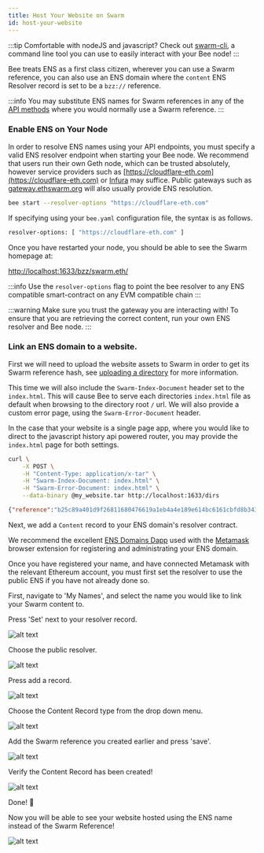 ```yaml
---
title: Host Your Website on Swarm
id: host-your-website
---
```


:::tip
Comfortable with nodeJS and javascript? Check out [swarm-cli](/docs/working-with-bee/bee-tools), a command line tool you can use to easily interact with your Bee node!
:::

Bee treats ENS as a first class citizen, wherever you can use a Swarm reference, you can also use an ENS domain where the `content` ENS Resolver record is set to be a `bzz://` reference.

:::info
You may substitute ENS names for Swarm references in any of the [API methods](/docs/api-reference/api-reference) where you would normally use a Swarm reference.
:::

### Enable ENS on Your Node

In order to resolve ENS names using your API endpoints, you must specify a valid ENS resolver endpoint when starting your Bee node. We recommend that users run their own Geth node, which can be trusted absolutely, however service providers such as [https://cloudflare-eth.com](https://cloudflare-eth.com) or [Infura](https://infura.io) may suffice. Public gateways such as [gateway.ethswarm.org](https://gateway.ethswarm.org) will also usually provide ENS resolution.

```bash
bee start --resolver-options "https://cloudflare-eth.com"
```

If specifying using your `bee.yaml` configuration file, the syntax is as follows.

```bash
resolver-options: [ "https://cloudflare-eth.com" ]
```

Once you have restarted your node, you should be able to see the Swarm homepage at:

[http://localhost:1633/bzz/swarm.eth/](http://localhost:1633/bzz/swarm.eth/)

:::info
Use the `resolver-options` flag to point the bee resolver to any ENS compatible smart-contract on any EVM compatible chain
:::

:::warning
Make sure you trust the gateway you are interacting with! To ensure that you are retrieving the correct content, run your own ENS resolver and Bee node.
:::


### Link an ENS domain to a website.

First we will need to upload the website assets to Swarm in order to
get its Swarm reference hash, see
[uploading a directory](/docs/access-the-swarm/upload-a-directory)
for more information.

This time we will also include the `Swarm-Index-Document` header set to the `index.html`. This will cause Bee to serve each directories `index.html` file as default when browsing to the directory root `/` url. We will also provide a custom error page, using the `Swarm-Error-Document` header.

In the case that your website is a single page app, where you would like to direct to the javascript history api powered router, you may provide the `index.html` page for both settings.

```bash
curl \
	-X POST \
	-H "Content-Type: application/x-tar" \
	-H "Swarm-Index-Document: index.html" \
	-H "Swarm-Error-Document: index.html" \
	--data-binary @my_website.tar http://localhost:1633/dirs
```

```json
{"reference":"b25c89a401d9f26811680476619a1eb4a4e189e614bc6161cbfd8b343214917b"}
```

Next, we add a `Content` record to your ENS domain's resolver contract.

We recommend the excellent [ENS Domains Dapp](https://app.ens.domains/) used with the [Metamask](https://metamask.io/) browser extension for registering and administrating your ENS domain.

Once you have registered your name, and have connected Metamask with the relevant Ethereum account, you must first set the resolver to use the public ENS if you have not already done so.

First, navigate to 'My Names', and select the name you would like to link your Swarm content to.

Press 'Set' next to your resolver record.

![alt text](/img/ens-1.png "Press set resolver.")

Choose the public resolver.

![alt text](/img/ens-2.png "Choose the public resolver.")

Press add a record.

![alt text](/img/ens-3.png "Press add a record.")

Choose the Content Record type from the drop down menu.

![alt text](/img/ens-4.png "Choose the content record type from the drop down menu.")

Add the Swarm reference you created earlier and press 'save'.

![alt text](/img/ens-5.png "Add the Swarm reference you created earlier and press 'save'.")

Verify the Content Record has been created!

![alt text](/img/ens-6.png "Add the Swarm reference you created earlier.")

Done! 👏 

Now you will be able to see your website hosted using the ENS name instead of the Swarm Reference!

![alt text](/img/ens-7.png "View your website using the ENS name.")
